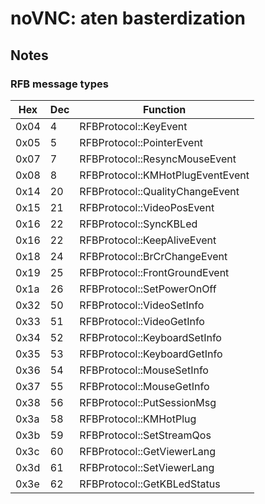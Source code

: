 # noVNC: aten basterdization

## Notes

### RFB message types  

|  Hex   | Dec  |  Function                          |
|--------|------|------------------------------------|
|  0x04  |  4   |  RFBProtocol::KeyEvent             |
|  0x05  |  5   |  RFBProtocol::PointerEvent         |
|  0x07  |  7   |  RFBProtocol::ResyncMouseEvent     |
|  0x08  |  8   |  RFBProtocol::KMHotPlugEventEvent  |
|  0x14  |  20  |  RFBProtocol::QualityChangeEvent   |
|  0x15  |  21  |  RFBProtocol::VideoPosEvent        |
|  0x16  |  22  |  RFBProtocol::SyncKBLed            |
|  0x16  |  22  |  RFBProtocol::KeepAliveEvent       |
|  0x18  |  24  |  RFBProtocol::BrCrChangeEvent      |
|  0x19  |  25  |  RFBProtocol::FrontGroundEvent     |
|  0x1a  |  26  |  RFBProtocol::SetPowerOnOff        |
|  0x32  |  50  |  RFBProtocol::VideoSetInfo         |
|  0x33  |  51  |  RFBProtocol::VideoGetInfo         |
|  0x34  |  52  |  RFBProtocol::KeyboardSetInfo      |
|  0x35  |  53  |  RFBProtocol::KeyboardGetInfo      |
|  0x36  |  54  |  RFBProtocol::MouseSetInfo         |
|  0x37  |  55  |  RFBProtocol::MouseGetInfo         |
|  0x38  |  56  |  RFBProtocol::PutSessionMsg        |
|  0x3a  |  58  |  RFBProtocol::KMHotPlug            |
|  0x3b  |  59  |  RFBProtocol::SetStreamQos         |
|  0x3c  |  60  |  RFBProtocol::GetViewerLang        |
|  0x3d  |  61  |  RFBProtocol::SetViewerLang        |
|  0x3e  |  62  |  RFBProtocol::GetKBLedStatus       |



